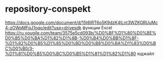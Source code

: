 # repository-conspekt
https://docs.google.com/document/d/15t6lRT6o5K9dzK4lLnt3WZKGRUuMc4-zOWqMFqJ1nqo/edit?usp=drivesdk функции Excel
https://ru.yougile.com/team/3575e5cd093b/%D0%BF%D1%80%D0%BE%D0%B5%D0%BA%D1%82%D1%8B-%D0%B4%D0%BB%D1%8F-%D1%82%D0%B5%D1%85%D0%BD%D0%B8%D0%BA%D1%83%D0%BC%D0%B0/3-%D1%81%D0%B5%D0%BC%D0%B5%D1%81%D1%82%D1%80 юджайл
